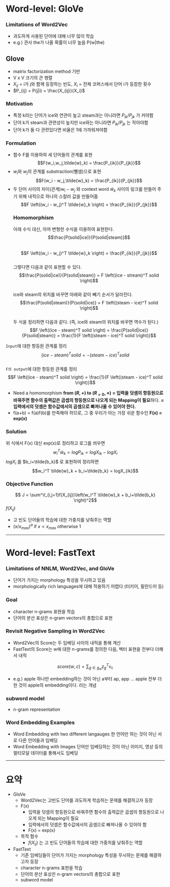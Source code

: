 # Word-level: GloVe
### Limitations of Word2Vec
- 과도하게 사용된 단어에 대해 너무 많이 학습 
- e.g.) 관사 the가 나올 확률이 너무 높음 P(w|the)
## Glove
- matrix factorization method 기반
- V x V 크기의 큰 행렬
- $X_{ij}$ = i가 j와 함께 등장하는 빈도,  $X_i$ = 전체 코퍼스에서 단어 i가 등장한 횟수
- $P_{ij} = P(j|i) = \frac{X_{ij}}{X_i}$ 
### Motivation
- 특정 k라는 단어가 ice와 연관이 높고 steam과는 아니라면 $P_{ik} / P_{jk}$ 가 커야함  
- 단어 k가 steam과 관련성이 높지만 ice와는 아니라면 $P_{ik} / P_{jk}$ 는 작아야함  
- 단어 k가 둘 다 관련있다면 비율은 1에 가까워져야함
### Formulation
- 함수 F를 이용하여 세 단어들의 관계를 표현
  $$F(w_i,w_j,\tilde{w}_k) = \frac{P_{ik}}{P_{jk}}$$
- $w_i$와 $w_j$의 관계를 substraction(뺄셈)으로 표현
  $$F(w_i - w_j,\tilde{w}_k) = \frac{P_{ik}}{P_{jk}}$$
- 두 단어 사이의 차이(관계)$w_i - w_j$ 와 context word $\tilde{w}_k$ 사이의 링크를 만들어 주기 위해 내적으로 하나의 스칼라 값을 만들어줌
  $$F \left((w_i - w_j)^T \tilde{w}_k \right) = \frac{P_{ik}}{P_{jk}}$$
  ### Homomorphism
  아래 수식 대신, 아까 변형한 수식을 이용하여 표현한다.  
$$\frac{P(solid|ice)}{P(solid|steam)}$$  
$$F \left((w_i - w_j)^T \tilde{w}_k \right) = \frac{P_{ik}}{P_{jk}}$$  
그렇다면 다음과 같이 표현할 수 있다.  
$$\frac{P(solid|ice)}{P(solid|steam)} = F \left((ice - stream)^T solid \right)$$  
ice와 steam의 위치를 바꾸면 아래와 같이 빼기 순서가 달라진다.  
$$\frac{P(solid|steam)}{P(solid|ice)} = F \left((steam - ice)^T solid \right)$$  
두 식을 정리하면 다음과 같다. (즉, ice와 steam의 위치를 바꾸면 역수가 된다.)  
$$F \left((ice - steam)^T solid \right) = \frac{P(solid|ice)}{P(solid|steam)} = \frac{1}{F \left((steam - ice)^T solid \right)}$$  

`Input`에 대한 항등원 관계를 정리  
$$(ice - steam)^T solid = - (steam - ice)^T solid $$  
`F의 output`에 대한 항등원 관계를 정리  
$$F \left((ice - steam)^T solid \right) = \frac{1}{F \left((steam - ice)^T solid \right)}$$  

- Need a homomorphism **from $(R,+)$ to $(R_{>0},\times)$**
   **= 입력을 덧셈의 항등원으로 바꿔주면 함수의 출력값은 곱셉의 항등원으로 나오게 되는 Mapping이 필요**하다.
   **= 입력에서의 덧셈은 함수값에서의 곱셈으로 빠져나올 수 있어야 한다.**
- f(a+b) = f(a)f(b)를 만족해야 하므로, 그 중 우리가 아는 가장 쉬운 함수인 **F(x) = exp(x)**
### Solution

위 식에서 F(x) 대신 exp(x)로 정리하고 로그를 씌우면
$$w_i^T \tilde{w}_k = logP_{ik} = logX_{ik} - logX_i$$
$logX_i$ 를 $b_i+\tilde{b_k}$ 로 표현하여 정리하면 
$$w_i^T \tilde{w}_k + b_i+\tilde{b_k} = logX_{ik}$$

### Objective Function
 $$ J = \sum^V_{i,j=1}f(X_{ij})\left(w_i^T \tilde{w}_k + b_i+\tilde{b_k} \right)^2$$
$f(X_{ij})$ 
- 고 빈도 단어들의 학습에 대한 가중치를 낮춰주는 역할
- $(x / x_{max})^a$ if $x < x_{max}$ otherwise $1$

---
# Word-level: FastText
### Limitations of NNLM, Word2Vec, and GloVe
- 단어가 가지는 morphology 특성을 무시하고 있음
- morphologically rich languages에 대해 적용하기 어렵다 (터키어, 필란드어 등)
### Goal
- character n-grams 표현을 학습
- 단어의 분산 표상은 n-gram vectors의 총합으로 표현

### Revisit Negative Sampling in Word2Vec 
- Word2Vec의 Score는 두 임베딩 사이의 내적을 통해 계산
- FastText의 Score는 w에 대한 n-grams를 정의한 다음, 벡터 표현을 전부다 더해서 내적

$$score(w,c) = \sum_{g \in g_w}z_{g}^Tv_c$$
- e.g.) apple 하나만 embedding하는 것이 아닌 a부터 ap, app ... apple 전부 더한 것이 apple의 embedding이다. 라는 개념
### subword model
- n-gram representation

### Word Embedding Examples
- Word Embedding with two different langauges
  한 언어만 하는 것이 아닌 서로 다른 언어들과 임베딩
- Word Embedding with Images
  단어만 임베딩하는 것이 아닌 이미지, 영상 등의 멀티모달 데이터를 통해서도 임베딩 

---
# 요약
- GloVe
	- Word2Vec는 고빈도 단어를 과도하게 학습하는 문제를 해결하고자 등장
	- F(x)
		- 입력을 덧셈의 항등원으로 바꿔주면 함수의 출력값은 곱셉의 항등원으로 나오게 되는 Mapping이 필요
		- 입력에서의 덧셈은 함수값에서의 곱셈으로 빠져나올 수 있어야 함
		- F(x) = exp(x)
	- 목적 함수
		- $f(X_{ij})$ 는 고 빈도 단어들의 학습에 대한 가중치를 낮춰주는 역할
- FastText
	- 기존 임베딩들이 단어가 가지는 morphology 특성을 무시하는 문제를 해결하고자 등장
	- character n-grams 표현을 학습
	- 단어의 분산 표상은 n-gram vectors의 총합으로 표현
	- subword model
